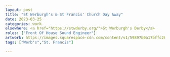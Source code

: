 ```yaml
---
layout: post
title: "St Werburgh's & St Francis' Church Day Away"
date: 2023-03-25
categories: work
elsewhere: <a href="https://stwderby.org/">St Werburgh's Derby</a>
roles: ["Front Of House Sound Engineer"]
artwork: https://images.squarespace-cdn.com/content/v1/59897b0a17bffc269e4fec9b/1575027689741-23EFSM1EWOSUABC1BZVK/St+Werburgh%27s+Logo+-+White-Trans.png?format=1500w
tags: ["Werb's","St. Francis"]

---
```

